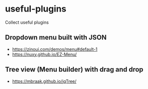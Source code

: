 # useful-plugins
Collect useful plugins

## Dropdown menu built with JSON
- https://zinoui.com/demos/menu#default-1
- https://nuxy.github.io/EZ-Menu/
## Tree view (Menu builder) with drag and drop
- https://mbraak.github.io/jqTree/

